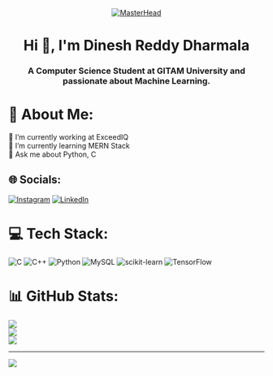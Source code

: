 <div align="center">
  <a href="#">
    <img src="https://media1.giphy.com/media/v1.Y2lkPTc5MGI3NjExdzE0MnJpcWtyamJ6aGxscW8wamNuOHF2NHNrYXdkNDd5cnRjOXIzZSZlcD12MV9pbnRlcm5hbF9naWZfYnlfaWQmY3Q9Zw/yVUwmr64Ldc3MfSu0I/giphy.webp" alt="MasterHead">
  </a>
</div>
<h1 align="center">Hi 👋, I'm Dinesh Reddy Dharmala</h1>
<h3 align="center">A Computer Science Student at GITAM University and passionate about Machine Learning.</h3>

# 💫 About Me:
🔭 I’m currently working at ExceedIQ<br>🌱 I’m currently learning MERN Stack<br>💬 Ask me about Python, C<br>


## 🌐 Socials:
[![Instagram](https://img.shields.io/badge/Instagram-%23E4405F.svg?logo=Instagram&logoColor=white)](https://instagram.com/dinesh03544) [![LinkedIn](https://img.shields.io/badge/LinkedIn-%230077B5.svg?logo=linkedin&logoColor=white)](https://linkedin.com/in/dinesh-reddy-dharmala-778429281) 

# 💻 Tech Stack:
![C](https://img.shields.io/badge/c-%2300599C.svg?style=for-the-badge&logo=c&logoColor=white) ![C++](https://img.shields.io/badge/c++-%2300599C.svg?style=for-the-badge&logo=c%2B%2B&logoColor=white) ![Python](https://img.shields.io/badge/python-3670A0?style=for-the-badge&logo=python&logoColor=ffdd54) ![MySQL](https://img.shields.io/badge/mysql-4479A1.svg?style=for-the-badge&logo=mysql&logoColor=white) ![scikit-learn](https://img.shields.io/badge/scikit--learn-%23F7931E.svg?style=for-the-badge&logo=scikit-learn&logoColor=white) ![TensorFlow](https://img.shields.io/badge/TensorFlow-%23FF6F00.svg?style=for-the-badge&logo=TensorFlow&logoColor=white)

# 📊 GitHub Stats:
![](https://github-readme-stats.vercel.app/api?username=dinu3509&theme=dark&hide_border=false&include_all_commits=false&count_private=false)<br/>
![](https://github-readme-streak-stats.herokuapp.com/?user=dinu3509&theme=dark&hide_border=false)<br/>
![](https://github-readme-stats.vercel.app/api/top-langs/?username=dinu3509&theme=dark&hide_border=false&include_all_commits=false&count_private=false&layout=compact)

---
[![](https://visitcount.itsvg.in/api?id=dinu3509&icon=3&color=2)](https://visitcount.itsvg.in)

<!-- Proudly created with GPRM ( https://gprm.itsvg.in ) -->
